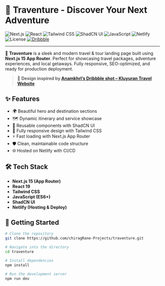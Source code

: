 # 🧭 Traventure - Discover Your Next Adventure

![Next.js](https://img.shields.io/badge/Next.js-000000?style=for-the-badge&logo=nextdotjs&logoColor=white)
![React](https://img.shields.io/badge/react.js-000000?style=for-the-badge&logo=reactjs&logoColor=blue)
![Tailwind CSS](https://img.shields.io/badge/Tailwind_CSS-3-38B2AC?logo=tailwindcss)
![ShadCN UI](https://img.shields.io/badge/ShadCN-UI-8B5CF6?logo=storybook)
![JavaScript](https://img.shields.io/badge/JavaScript-ES6+-F7DF1E?logo=javascript&logoColor=black)
![Netlify](https://img.shields.io/badge/Hosted%20on-Netlify-00C7B7?logo=netlify)
![License](https://img.shields.io/badge/License-MIT-blue.svg)
[![Dribbble](https://img.shields.io/badge/Design%20Inspired%20By-Dribbble-F72E91?logo=dribbble&logoColor=white)](https://dribbble.com/shots/20478996-Kluyuran-Travel-Website-Responsive)

---

🚀 **Traventure** is a sleek and modern travel & tour landing page built using **Next.js 15 App Router**. Perfect for showcasing travel packages, adventure experiences, and local getaways. Fully responsive, SEO-optimized, and ready for production deployment.

> 🎨 **Design inspired by [Anamkhrl’s Dribbble shot – Kluyuran Travel Website](https://dribbble.com/shots/20478996-Kluyuran-Travel-Website-Responsive)**

## ✨ Features

- 🌍 Beautiful hero and destination sections
- 🗺️ Dynamic itinerary and service showcase
- 🧩 Reusable components with ShadCN UI
- 🎨 Fully responsive design with Tailwind CSS
- ⚡ Fast loading with Next.js App Router
- 🛡️ Clean, maintainable code structure
- 🌐 Hosted on Netlify with CI/CD

## 🛠️ Tech Stack

- **Next.js 15 (App Router)**
- **React 19**
- **Tailwind CSS**
- **JavaScript (ES6+)**
- **ShadCN UI**
- **Netlify (Hosting & Deploy)**

## 🚧 Getting Started

```bash
# Clone the repository
git clone https://github.com/chiragRane-Projects/traventure.git

# Navigate into the directory
cd traventure

# Install dependencies
npm install

# Run the development server
npm run dev
